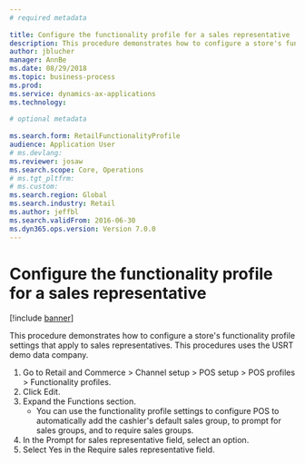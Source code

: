 ```yaml
--- 
# required metadata 
 
title: Configure the functionality profile for a sales representative
description: This procedure demonstrates how to configure a store's functionality profile settings that apply to sales representatives. 
author: jblucher
manager: AnnBe 
ms.date: 08/29/2018
ms.topic: business-process 
ms.prod:  
ms.service: dynamics-ax-applications 
ms.technology:  
 
# optional metadata 
 
ms.search.form: RetailFunctionalityProfile   
audience: Application User 
# ms.devlang:  
ms.reviewer: josaw
ms.search.scope: Core, Operations 
# ms.tgt_pltfrm:  
# ms.custom:  
ms.search.region: Global
ms.search.industry: Retail
ms.author: jeffbl
ms.search.validFrom: 2016-06-30 
ms.dyn365.ops.version: Version 7.0.0 
---
```

# Configure the functionality profile for a sales representative

[!include [banner](../includes/banner.md)]

This procedure demonstrates how to configure a store's functionality profile settings that apply to sales representatives. This procedures uses the USRT demo data company.

1. Go to Retail and Commerce > Channel setup > POS setup > POS profiles > Functionality profiles.
2. Click Edit.
3. Expand the Functions section.
    * You can use the functionality profile settings to configure POS to automatically add the cashier's default sales group, to prompt for sales groups, and to require sales groups.  
4. In the Prompt for sales representative field, select an option.
5. Select Yes in the Require sales representative field.

